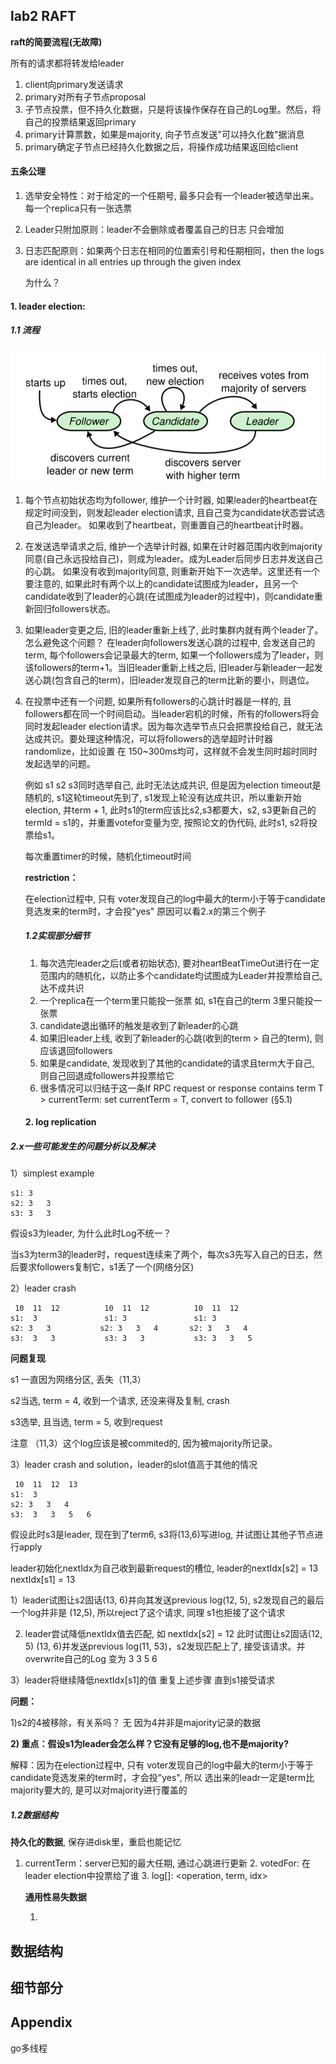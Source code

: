 ## lab2 RAFT

**raft的简要流程(无故障)**

所有的请求都将转发给leader

1. client向primary发送请求
2. primary对所有子节点proposal
3. 子节点投票，但不持久化数据，只是将该操作保存在自己的Log里。然后，将自己的投票结果返回primary
4. primary计算票数，如果是majority, 向子节点发送"可以持久化数"据消息
5. primary确定子节点已经持久化数据之后，将操作成功结果返回给client

#### 五条公理

1. 选举安全特性：对于给定的一个任期号, 最多只会有一个leader被选举出来。每一个replica只有一张选票

2. Leader只附加原则：leader不会删除或者覆盖自己的日志 只会增加

3. 日志匹配原则：如果两个日志在相同的位置索引号和任期相同，then the logs are identical in all entries up through the given index

   为什么？



#### 1. leader election:

##### 1.1 流程

![image-20211228085923282](.\pic\raft-leaderElection.png)



1. 每个节点初始状态均为follower, 维护一个计时器, 如果leader的heartbeat在规定时间没到，则发起leader election请求, 且自己变为candidate状态尝试选自己为leader。 如果收到了heartbeat，则重置自己的heartbeat计时器。

2. 在发送选举请求之后,  维护一个选举计时器, 如果在计时器范围内收到majority同意(自己永远投给自己)，则成为leader。成为Leader后同步日志并发送自己的心跳。 如果没有收到majority同意, 则重新开始下一次选举。这里还有一个要注意的, 如果此时有两个以上的candidate试图成为leader，且另一个candidate收到了leader的心跳(在试图成为leader的过程中)，则candidate重新回归followers状态。

3. 如果leader变更之后, 旧的leader重新上线了, 此时集群内就有两个leader了。怎么避免这个问题？ 在leader向followers发送心跳的过程中, 会发送自己的term, 每个followers会记录最大的term, 如果一个followers成为了leader，则该followers的term+1。当旧leader重新上线之后, 旧leader与新leader一起发送心跳(包含自己的term)，旧leader发现自己的term比新的要小，则退位。

4. 在投票中还有一个问题, 如果所有followers的心跳计时器是一样的, 且followers都在同一个时间启动。当leader宕机的时候，所有的followers将会同时发起leader election请求。因为每次选举节点只会把票投给自己，就无法达成共识。要处理这种情况，可以将followers的选举超时计时器randomlize，比如设置 在 150~300ms均可，这样就不会发生同时超时同时发起选举的问题。

   

   例如 s1 s2 s3同时选举自己, 此时无法达成共识, 但是因为election timeout是随机的, s1这轮timeout先到了, s1发现上轮没有达成共识，所以重新开始election, 并term + 1, 此时s1的term应该比s2,s3都要大，s2, s3更新自己的termId = s1的，并重置votefor变量为空, 按照论文的伪代码, 此时s1, s2将投票给s1。

   每次重置timer的时候，随机化timeout时间

   **restriction：** 

   在election过程中, 只有 voter发现自己的log中最大的term小于等于candidate竞选发来的term时，才会投"yes" 原因可以看2.x的第三个例子
   
   
   
   ##### 1.2实现部分细节
   
   1. 每次选完leader之后(或者初始状态), 要对heartBeatTimeOut进行在一定范围内的随机化，以防止多个candidate均试图成为Leader并投票给自己, 达不成共识
   2. 一个replica在一个term里只能投一张票 如, s1在自己的term 3里只能投一张票
   3. candidate退出循环的触发是收到了新leader的心跳
   4. 如果旧leader上线, 收到了新leader的心跳(收到的term > 自己的term), 则应该退回followers
   5. 如果是candidate, 发现收到了其他的candidate的请求且term大于自己, 则自己回退成followers并投票给它
   6. 很多情况可以归结于这一条If RPC request or response contains term T > currentTerm: set currentTerm = T, convert to follower (§5.1)
   
   
   
   
   
   #### 2. log replication
   
   
   
##### 2.x一些可能发生的问题分析以及解决

1）simplest example

```
s1: 3
s2: 3	3	
s3: 3	3	
```

   假设s3为leader, 为什么此时Log不统一？

   当s3为term3的leader时，request连续来了两个，每次s3先写入自己的日志，然后要求followers复制它，s1丢了一个(网络分区)

   2）leader crash

   ```
	10	11	12			10	11	12			10	11	12
   s1:	3				s1:	3				s1:	3
s2:	3	3			s2:	3	3	4		s2:	3	3	4
   s3:	3	3			s3:	3	3			s3:	3	3	5
   ```

**问题复现**

s1 一直因为网络分区, 丢失（11,3）

   s2当选, term = 4, 收到一个请求, 还没来得及复制, crash

   s3选举, 且当选, term = 5, 收到request

   注意 （11,3）这个log应该是被commited的, 因为被majority所记录。

   3）leader crash and solution，leader的slot值高于其他的情况

   ```
	10	11	12	13
   s1:	3
s2:	3	3	4
   s3:	3	3	5	6
   ```

假设此时s3是leader, 现在到了term6, s3将(13,6)写进log, 并试图让其他子节点进行apply 

leader初始化nextIdx为自己收到最新request的槽位, leader的nextIdx[s2] = 13	nextIdx[s1] = 13

1）leader试图让s2固话(13, 6)并向其发送previous log(12, 5), s2发现自己的最后一个log并非是 (12,5), 所以reject了这个请求, 同理 s1也拒接了这个请求

2)   leader尝试降低nextIdx值去匹配, 如 nextIdx[s2] = 12 此时试图让s2固话(12, 5) (13, 6)并发送previous log(11, 53)，s2发现匹配上了, 接受该请求。并overwrite自己的Log 变为 3 3 5 6

3）leader将继续降低nextIdx[s1]的值 重复上述步骤 直到s1接受请求

**问题：**

1)s2的4被移除，有关系吗？ 无 因为4并非是majority记录的数据 

**2) 重点：假设s1为leader会怎么样？它没有足够的log,也不是majority?**

解释：因为在election过程中, 只有 voter发现自己的log中最大的term小于等于candidate竞选发来的term时，才会投"yes", 所以 选出来的leadr一定是term比majority要大的, 是可以对majority进行覆盖的







   



##### 1.2数据结构

**持久化的数据**, 保存进disk里，重启也能记忆

1. currentTerm：server已知的最大任期, 通过心跳进行更新
   2. votedFor:  在leader election中投票给了谁
   3. log[]:  <operation, term, idx>
   
   **通用性易失数据**
   
   1.  
   
   
   
   



## 数据结构





## 细节部分







## Appendix

go多线程




